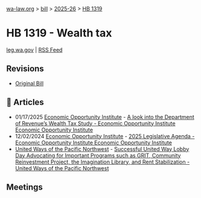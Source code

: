 [wa-law.org](/) > [bill](/bill/) > [2025-26](/bill/2025-26/) > [HB 1319](/bill/2025-26/hb/1319/)

# HB 1319 - Wealth tax
[leg.wa.gov](https://app.leg.wa.gov/billsummary?BillNumber=1319&Year=2025&Initiative=false) | [RSS Feed](./rss.xml)

## Revisions
* [Original Bill](1/)

## 📰 Articles
* 01/17/2025 [Economic Opportunity Institute](/org/economic_opportunity_institute/) - [A look into the Department of Revenue’s Wealth Tax Study - Economic Opportunity Institute Economic Opportunity Institute](https://www.opportunityinstitute.org/blog/post/wealth-tax-washington-state-revenue-study/#:~:text=HB%201319)
* 12/02/2024 [Economic Opportunity Institute](/org/economic_opportunity_institute/) - [2025 Legislative Agenda - Economic Opportunity Institute Economic Opportunity Institute](https://www.opportunityinstitute.org/current-projects__trashed/2025-legislative-agenda/#:~:text=House%20Bill%201319)
* [United Ways of the Pacific Northwest](/org/united_ways_of_the_pacific_northwest/) - [Successful United Way Lobby Day Advocating for Important Programs such as GRIT, Community Reinvestment Project, the Imagination Library, and Rent Stabilization - United Ways of the Pacific Northwest](https://www.uwpnw.org/legupdate02112025#:~:text=House%20Bill%201319)

## Meetings